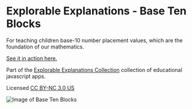 # Explorable Explanations - Base Ten Blocks #

For teaching children base-10 number placement values, which are the foundation of our mathematics.

[See it in action here.](http://ideonexus.github.io/Explorable-Explanations/math/basetenblocks/)

Part of the [Explorable Explanations Collection](http://ideonexus.github.io/Explorable-Explanations/) collection of educational javascript apps. 

Licensed [CC BY-NC 3.0 US](https://creativecommons.org/licenses/by-nc/3.0/us/)

![Image of Base Ten Blocks](http://ideonexus.github.io/Explorable-Explanations/images/basetenblocks.png)


